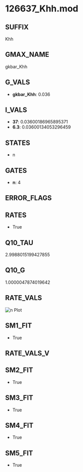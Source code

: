 # 126637_Khh.mod

## SUFFIX

Khh

## GMAX_NAME

gkbar_Khh

## G_VALS

- **gkbar_Khh**: 0.036

## I_VALS

- **37**: 0.03600186965895371
- **6.3**: 0.03600134053296459

## STATES

- n

## GATES

- **n**: 4

## ERROR_FLAGS


## RATES

- True

## Q10_TAU

2.9988015199427855

## Q10_G

1.0000047874019642

## RATE_VALS

![n Plot](/Users/pbozelos/Dropbox/icg-Chai-Panos/supermodels/output_markdown_files/K/126637_Khh.mod/images/n.png)

## SM1_FIT

- True

## RATE_VALS_V

## SM2_FIT

- True

## SM3_FIT

- True

## SM4_FIT

- True

## SM5_FIT

- True

